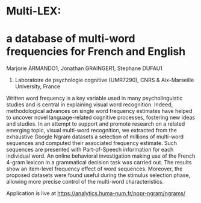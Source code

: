 # Multi-LEX: 
# a database of multi-word frequencies for French and English


Marjorie ARMANDO1, Jonathan GRAINGER1, Stephane DUFAU1

1. Laboratoire de psychologie cognitive (UMR7290), CNRS & Aix-Marseille University, France


Written word frequency is a key variable used in many psycholinguistic studies and is central in explaining visual word recognition. Indeed, methodological advances on single word frequency estimates have helped to uncover novel language-related cognitive processes, fostering new ideas and studies. In an attempt to support and promote research on a related emerging topic, visual multi-word recognition, we extracted from the exhaustive Google Ngram datasets a selection of millions of multi-word sequences and computed their associated frequency estimate. Such sequences are presented with Part-of-Speech information for each individual word. An online behavioral investigation making use of the French 4-gram lexicon in a grammatical decision task was carried out. The results show an item-level frequency effect of word sequences. Moreover, the proposed datasets were found useful during the stimulus selection phase, allowing more precise control of the multi-word characteristics.

Application is live at https://analytics.huma-num.fr/popr-ngram/ngrams/

